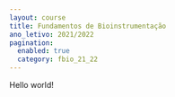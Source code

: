 ```yaml
---
layout: course
title: Fundamentos de Bioinstrumentação
ano_letivo: 2021/2022
pagination:
  enabled: true
  category: fbio_21_22
---
```


Hello world!
